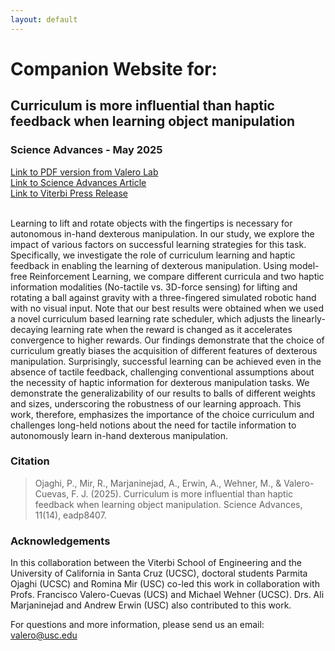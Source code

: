 ```yaml
---
layout: default
---
```


<h1>Companion Website for:</h1>
<h2>Curriculum is more influential than haptic feedback when learning object manipulation</h2>
<h3>Science Advances - May 2025</h3>

<a href="https://valerolab.org/Papers/2025_Ojaghi_Mir_Manipulation_Science_Advances.pdf" target="_blank">Link to PDF version from Valero Lab</a><br>
<a href="https://www.science.org/doi/10.1126/sciadv.adp8407" target="_blank">Link to Science Advances Article</a><br>
<a href="https://viterbischool.usc.edu/news/2025/04/nurture-more-important-than-nature-for-robotic-hands/" target="_blank">Link to Viterbi Press Release</a><br>
<br>

Learning to lift and rotate objects with the fingertips is necessary for autonomous in-hand dexterous manipulation. In our study, we explore the impact of various factors on successful learning strategies for this task. Specifically, we investigate the role of curriculum learning and haptic feedback in enabling the learning of dexterous manipulation. Using model-free Reinforcement Learning, we compare different curricula and two haptic information modalities (No-tactile vs. 3D-force sensing) for lifting and rotating a ball against gravity with a three-fingered simulated robotic hand with no visual input. Note that our best results were obtained when we used a novel curriculum based learning rate scheduler, which adjusts the linearly-decaying learning rate when the reward is changed as it accelerates convergence to higher rewards. Our findings demonstrate that the choice of curriculum greatly biases the acquisition of different features of dexterous manipulation. Surprisingly, successful learning can be achieved even in the absence of tactile feedback, challenging conventional assumptions about the necessity of haptic information for dexterous manipulation tasks. We demonstrate the generalizability of our results to balls of different weights and sizes, underscoring the robustness of our learning approach. This work, therefore, emphasizes the importance of the choice curriculum and challenges long-held notions about the need for tactile information to autonomously learn in-hand dexterous manipulation.

<!--
<p>
  <video src="video/MacaqueArm_Movement_Case122.mp4" controls height="384px" width="576px" muted>Your browser doesn't support this video.</video>
</p>
-->

### Citation
> Ojaghi, P., Mir, R., Marjaninejad, A., Erwin, A., Wehner, M., & Valero-Cuevas, F. J. (2025). Curriculum is more influential than haptic feedback when learning object manipulation. Science Advances, 11(14), eadp8407.


### Acknowledgements 
In this collaboration between the Viterbi School of Engineering and the University of California in Santa Cruz (UCSC), doctoral students Parmita Ojaghi (UCSC) and Romina Mir (USC) co-led this work in collaboration with Profs. Francisco Valero-Cuevas (UCS) and Michael Wehner (UCSC). Drs. Ali Marjaninejad and Andrew Erwin (USC) also contributed to this work.

<!--
<p>
  <a href="Https://doi.org/10.5281/zenodo.10373302" target="_blank">Open-Source Code Link</a>
</p>
    
### News Coverage
<a href="https://www.eurekalert.org/multimedia/1043498" target="_blank">EurekAlert!</a><br>
<a href="https://www.sciencedaily.com/releases/2024/09/240926132046.htm" target="_blank">ScienceDaily</a><br>
<a href="https://neurosciencenews.com/relexes-motor-contol-27698/" target="_blank">Neuroscience News</a><br>
-->

For questions and more information, please send us an email: [valero@usc.edu](mailto:valero@usc.edu)
